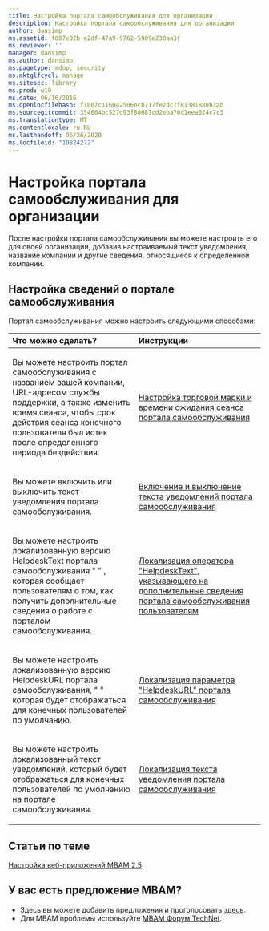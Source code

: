 ```yaml
---
title: Настройка портала самообслуживания для организации
description: Настройка портала самообслуживания для организации
author: dansimp
ms.assetid: f007e02b-e2df-47a9-9762-5909e230aa3f
ms.reviewer: ''
manager: dansimp
ms.author: dansimp
ms.pagetype: mdop, security
ms.mktglfcycl: manage
ms.sitesec: library
ms.prod: w10
ms.date: 06/16/2016
ms.openlocfilehash: f1007c116042506ecb717fe2dc7f81381880b3ab
ms.sourcegitcommit: 354664bc527d93f80687cd2eba70d1eea024c7c3
ms.translationtype: MT
ms.contentlocale: ru-RU
ms.lasthandoff: 06/26/2020
ms.locfileid: "10824272"
---
```

# Настройка портала самообслуживания для организации


После настройки портала самообслуживания вы можете настроить его для своей организации, добавив настраиваемый текст уведомления, название компании и другие сведения, относящиеся к определенной компании.

## Настройка сведений о портале самообслуживания


Портал самообслуживания можно настроить следующими способами:

<table>
<colgroup>
<col width="50%" />
<col width="50%" />
</colgroup>
<thead>
<tr class="header">
<th align="left">Что можно сделать?</th>
<th align="left">Инструкции</th>
</tr>
</thead>
<tbody>
<tr class="odd">
<td align="left"><p>Вы можете настроить портал самообслуживания с названием вашей компании, URL-адресом службы поддержки, а также изменить время сеанса, чтобы срок действия сеанса конечного пользователя был истек после определенного периода бездействия.</p></td>
<td align="left"><p><a href="how-to-set-the-self-service-portal-branding-and-session-time-out.md" data-raw-source="[How to Set the Self-Service Portal Branding and Session Time-out](how-to-set-the-self-service-portal-branding-and-session-time-out.md)">Настройка торговой марки и времени ожидания сеанса портала самообслуживания</a></p></td>
</tr>
<tr class="even">
<td align="left"><p>Вы можете включить или выключить текст уведомления портала самообслуживания.</p></td>
<td align="left"><p><a href="how-to-turn-the-self-service-portal-notice-text-on-or-off.md" data-raw-source="[How to Turn the Self-Service Portal Notice Text On or Off](how-to-turn-the-self-service-portal-notice-text-on-or-off.md)">Включение и выключение текста уведомлений портала самообслуживания</a></p></td>
</tr>
<tr class="odd">
<td align="left"><p>Вы можете настроить локализованную версию HelpdeskText портала самообслуживания &quot; &quot; , которая сообщает пользователям о том, как получить дополнительные сведения о работе с порталом самообслуживания.</p></td>
<td align="left"><p><a href="how-to-localize-the-helpdesktext-statement-that-points-users-to-more-self-service-portal-information.md" data-raw-source="[How to Localize the “HelpdeskText” Statement that Points Users to More Self-Service Portal Information](how-to-localize-the-helpdesktext-statement-that-points-users-to-more-self-service-portal-information.md)">Локализация оператора "HelpdeskText", указывающего на дополнительные сведения портала самообслуживания пользователям</a></p></td>
</tr>
<tr class="even">
<td align="left"><p>Вы можете настроить локализованную версию HelpdeskURL портала самообслуживания, &quot; &quot; которая будет отображаться для конечных пользователей по умолчанию.</p></td>
<td align="left"><p><a href="how-to-localize-the-self-service-portal-helpdeskurl.md" data-raw-source="[How to Localize the Self-Service Portal “HelpdeskURL”](how-to-localize-the-self-service-portal-helpdeskurl.md)">Локализация параметра "HelpdeskURL" портала самообслуживания</a></p></td>
</tr>
<tr class="odd">
<td align="left"><p>Вы можете настроить локализованный текст уведомлений, который будет отображаться для конечных пользователей по умолчанию на портале самообслуживания.</p></td>
<td align="left"><p><a href="how-to-localize-the-self-service-portal-notice-text.md" data-raw-source="[How to Localize the Self-Service Portal Notice Text](how-to-localize-the-self-service-portal-notice-text.md)">Локализация текста уведомления портала самообслуживания</a></p></td>
</tr>
</tbody>
</table>

 



## Статьи по теме


[Настройка веб-приложений MBAM 2.5](how-to-configure-the-mbam-25-web-applications.md)

 

## У вас есть предложение MBAM?
- Здесь вы можете добавить предложения и проголосовать [здесь](http://mbam.uservoice.com/forums/268571-microsoft-bitlocker-administration-and-monitoring). 
- Для MBAM проблемы используйте [MBAM Форум TechNet](https://social.technet.microsoft.com/Forums/home?forum=mdopmbam). 






